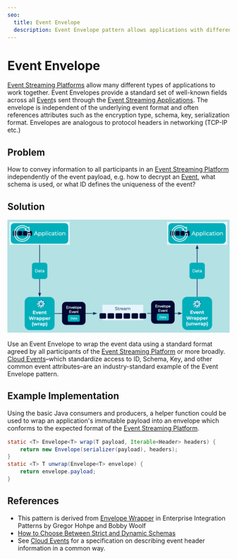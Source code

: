 ```yaml
---
seo:
  title: Event Envelope
  description: Event Envelope pattern allows applications with different data formats to communicate across an Event Streaming Platform
---
```


# Event Envelope
[Event Streaming Platforms](../event-stream/event-streaming-platform.md) allow many different types of applications to work together. Event Envelopes provide a standard set of well-known fields across all [Event](../event/event.md)s sent through the [Event Streaming Applications](../event-processing/event-processing-application.md). The envelope is independent of the underlying event format and often references attributes such as the encryption type, schema, key, serialization format. Envelopes are analogous to protocol headers in networking (TCP-IP etc.)

## Problem
How to convey information to all participants in an [Event Streaming Platform](../event-stream/event-streaming-platform.md) independently of the event payload, e.g. how to decrypt an  [Event](../event/event.md), what schema is used, or what ID defines the uniqueness of the event?

## Solution
![event-envelope](../img/event-envelope.png)

Use an Event Envelope to wrap the event data using a standard format agreed by all participants of the [Event Streaming Platform](../event-stream/event-streaming-platform.md) or more broadly. [Cloud Events](https://cloudevents.io/)–which standardize access to ID, Schema, Key, and other common event attributes–are an industry-standard example of the Event Envelope pattern.

## Example Implementation
Using the basic Java consumers and producers, a helper function could be used to wrap an application's immutable payload into an envelope which conforms to the expected format of the [Event Streaming Platform](../event-stream/event-streaming-platform.md).

```Java
static <T> Envelope<T> wrap(T payload, Iterable<Header> headers) {
	return new Envelope(serializer(payload), headers);
}
static <T> T unwrap(Envelope<T> envelope) {
	return envelope.payload;
}
```

## References
* This pattern is derived from [Envelope Wrapper](https://www.enterpriseintegrationpatterns.com/patterns/messaging/EnvelopeWrapper.html) in Enterprise Integration Patterns by Gregor Hohpe and Bobby Woolf 
* [How to Choose Between Strict and Dynamic Schemas](https://www.confluent.io/blog/spring-kafka-protobuf-part-1-event-data-modeling/)
* See [Cloud Events](https://cloudevents.io/) for a specification on describing event header information in a common way.
